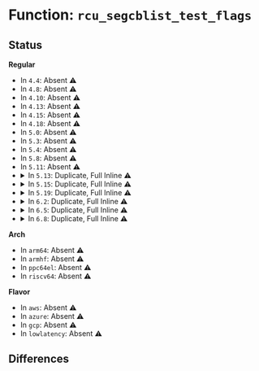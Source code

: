 # Function: <code>rcu_segcblist_test_flags</code>

## Status
<b>Regular</b>
<ul>
<li>
In <code>4.4</code>: Absent ⚠️
</li>
<li>
In <code>4.8</code>: Absent ⚠️
</li>
<li>
In <code>4.10</code>: Absent ⚠️
</li>
<li>
In <code>4.13</code>: Absent ⚠️
</li>
<li>
In <code>4.15</code>: Absent ⚠️
</li>
<li>
In <code>4.18</code>: Absent ⚠️
</li>
<li>
In <code>5.0</code>: Absent ⚠️
</li>
<li>
In <code>5.3</code>: Absent ⚠️
</li>
<li>
In <code>5.4</code>: Absent ⚠️
</li>
<li>
In <code>5.8</code>: Absent ⚠️
</li>
<li>
In <code>5.11</code>: Absent ⚠️
</li>
<li>
<details>
<summary>In <code>5.13</code>: Duplicate, Full Inline ⚠️</summary>

**Collision:** Static Duplication

**Inline:** Full

**Transformation:** False

**Instances:**

```
In kernel/rcu/tree.c (ffffffff81bd4712)
Location: kernel/rcu/rcu_segcblist.h:68
Inline: True
Inline callers:
  - kernel/rcu/tree.c:rcu_fwd_progress_check
  - kernel/rcu/tree.c:print_cpu_stall
  - kernel/rcu/tree.c:print_other_cpu_stall
  - kernel/rcu/tree.c:rcutree_prepare_cpu
  - kernel/rcu/tree.c:__call_rcu
  - kernel/rcu/tree.c:rcu_core
  - kernel/rcu/tree.c:rcu_sched_clock_irq
```
```
In kernel/rcu/rcu_segcblist.c (ffffffff81135405)
Location: kernel/rcu/rcu_segcblist.h:68
Inline: True
Inline callers:
  - kernel/rcu/rcu_segcblist.c:rcu_segcblist_accelerate
  - kernel/rcu/rcu_segcblist.c:rcu_segcblist_advance
  - kernel/rcu/rcu_segcblist.c:rcu_segcblist_nextgp
  - kernel/rcu/rcu_segcblist.c:rcu_segcblist_first_pend_cb
  - kernel/rcu/rcu_segcblist.c:rcu_segcblist_first_cb
```
</details>
</li>
<li>
<details>
<summary>In <code>5.15</code>: Duplicate, Full Inline ⚠️</summary>

**Collision:** Static Duplication

**Inline:** Full

**Transformation:** False

**Instances:**

```
In kernel/rcu/tree.c (ffffffff81caeae3)
Location: kernel/rcu/rcu_segcblist.h:68
Inline: True
Inline callers:
  - kernel/rcu/tree.c:rcu_fwd_progress_check
  - kernel/rcu/tree.c:print_cpu_stall
  - kernel/rcu/tree.c:print_other_cpu_stall
  - kernel/rcu/tree.c:rcutree_prepare_cpu
  - kernel/rcu/tree.c:__call_rcu
  - kernel/rcu/tree.c:rcu_core
  - kernel/rcu/tree.c:rcu_sched_clock_irq
```
```
In kernel/rcu/rcu_segcblist.c (ffffffff81157da5)
Location: kernel/rcu/rcu_segcblist.h:68
Inline: True
Inline callers:
  - kernel/rcu/rcu_segcblist.c:rcu_segcblist_accelerate
  - kernel/rcu/rcu_segcblist.c:rcu_segcblist_advance
  - kernel/rcu/rcu_segcblist.c:rcu_segcblist_nextgp
  - kernel/rcu/rcu_segcblist.c:rcu_segcblist_first_pend_cb
  - kernel/rcu/rcu_segcblist.c:rcu_segcblist_first_cb
```
</details>
</li>
<li>
<details>
<summary>In <code>5.19</code>: Duplicate, Full Inline ⚠️</summary>

**Collision:** Static Duplication

**Inline:** Full

**Transformation:** False

**Instances:**

```
In kernel/rcu/update.c (ffffffff811736d1)
Location: kernel/rcu/rcu_segcblist.h:68
Inline: True
Inline callers:
  - kernel/rcu/update.c:call_rcu_tasks_generic
```
```
In kernel/rcu/tree.c (ffffffff81e5f18c)
Location: kernel/rcu/rcu_segcblist.h:68
Inline: True
Inline callers:
  - kernel/rcu/tree.c:rcu_fwd_progress_check
  - kernel/rcu/tree.c:print_cpu_stall
  - kernel/rcu/tree.c:print_other_cpu_stall
  - kernel/rcu/tree.c:rcutree_prepare_cpu
  - kernel/rcu/tree.c:call_rcu
  - kernel/rcu/tree.c:rcu_core
  - kernel/rcu/tree.c:rcu_sched_clock_irq
```
```
In kernel/rcu/rcu_segcblist.c (ffffffff811810f5)
Location: kernel/rcu/rcu_segcblist.h:68
Inline: True
Inline callers:
  - kernel/rcu/rcu_segcblist.c:rcu_segcblist_accelerate
  - kernel/rcu/rcu_segcblist.c:rcu_segcblist_advance
  - kernel/rcu/rcu_segcblist.c:rcu_segcblist_nextgp
  - kernel/rcu/rcu_segcblist.c:rcu_segcblist_first_pend_cb
  - kernel/rcu/rcu_segcblist.c:rcu_segcblist_first_cb
```
</details>
</li>
<li>
<details>
<summary>In <code>6.2</code>: Duplicate, Full Inline ⚠️</summary>

**Collision:** Static Duplication

**Inline:** Full

**Transformation:** False

**Instances:**

```
In kernel/rcu/update.c (ffffffff811aab09)
Location: kernel/rcu/rcu_segcblist.h:68
Inline: True
Inline callers:
  - kernel/rcu/update.c:call_rcu_tasks_generic
```
```
In kernel/rcu/tree.c (ffffffff811b7c12)
Location: kernel/rcu/rcu_segcblist.h:68
Inline: True
Inline callers:
  - kernel/rcu/tree.c:rcu_fwd_progress_check
  - kernel/rcu/tree.c:print_cpu_stall
  - kernel/rcu/tree.c:print_other_cpu_stall
  - kernel/rcu/tree.c:rcutree_prepare_cpu
  - kernel/rcu/tree.c:rcu_core
  - kernel/rcu/tree.c:rcu_sched_clock_irq
```
```
In kernel/rcu/rcu_segcblist.c (ffffffff811bba55)
Location: kernel/rcu/rcu_segcblist.h:68
Inline: True
Inline callers:
  - kernel/rcu/rcu_segcblist.c:rcu_segcblist_accelerate
  - kernel/rcu/rcu_segcblist.c:rcu_segcblist_advance
  - kernel/rcu/rcu_segcblist.c:rcu_segcblist_nextgp
  - kernel/rcu/rcu_segcblist.c:rcu_segcblist_first_pend_cb
  - kernel/rcu/rcu_segcblist.c:rcu_segcblist_first_cb
```
</details>
</li>
<li>
<details>
<summary>In <code>6.5</code>: Duplicate, Full Inline ⚠️</summary>

**Collision:** Static Duplication

**Inline:** Full

**Transformation:** False

**Instances:**

```
In kernel/rcu/update.c (ffffffff811bca39)
Location: kernel/rcu/rcu_segcblist.h:70
Inline: True
Inline callers:
  - kernel/rcu/update.c:call_rcu_tasks_generic
```
```
In kernel/rcu/tree.c (ffffffff811c96d2)
Location: kernel/rcu/rcu_segcblist.h:70
Inline: True
Inline callers:
  - kernel/rcu/tree.c:rcu_fwd_progress_check
  - kernel/rcu/tree.c:print_cpu_stall
  - kernel/rcu/tree.c:print_other_cpu_stall
  - kernel/rcu/tree.c:rcutree_prepare_cpu
  - kernel/rcu/tree.c:rcu_core
  - kernel/rcu/tree.c:rcu_sched_clock_irq
```
```
In kernel/rcu/rcu_segcblist.c (ffffffff811ce3f5)
Location: kernel/rcu/rcu_segcblist.h:70
Inline: True
Inline callers:
  - kernel/rcu/rcu_segcblist.c:rcu_segcblist_accelerate
  - kernel/rcu/rcu_segcblist.c:rcu_segcblist_advance
  - kernel/rcu/rcu_segcblist.c:rcu_segcblist_nextgp
  - kernel/rcu/rcu_segcblist.c:rcu_segcblist_first_pend_cb
  - kernel/rcu/rcu_segcblist.c:rcu_segcblist_first_cb
```
</details>
</li>
<li>
<details>
<summary>In <code>6.8</code>: Duplicate, Full Inline ⚠️</summary>

**Collision:** Static Duplication

**Inline:** Full

**Transformation:** False

**Instances:**

```
In kernel/rcu/update.c (ffffffff811cb86e)
Location: kernel/rcu/rcu_segcblist.h:70
Inline: True
Inline callers:
  - kernel/rcu/update.c:call_rcu_tasks_generic
```
```
In kernel/rcu/tree.c (ffffffff811def82)
Location: kernel/rcu/rcu_segcblist.h:70
Inline: True
Inline callers:
  - kernel/rcu/tree.c:rcu_spawn_cpu_nocb_kthread
  - kernel/rcu/tree.c:rcu_nocb_cpu_offload
  - kernel/rcu/tree.c:rcu_nocb_rdp_offload
  - kernel/rcu/tree.c:rcu_nocb_rdp_offload
  - kernel/rcu/tree.c:rcu_nocb_rdp_offload
  - kernel/rcu/tree.c:rcu_nocb_rdp_offload
  - kernel/rcu/tree.c:rcu_nocb_rdp_offload
  - kernel/rcu/tree.c:rcu_nocb_rdp_offload
  - kernel/rcu/tree.c:rcu_nocb_cpu_deoffload
  - kernel/rcu/tree.c:rcu_nocb_rdp_deoffload
  - kernel/rcu/tree.c:rcu_nocb_rdp_deoffload
  - kernel/rcu/tree.c:rcu_nocb_rdp_deoffload
  - kernel/rcu/tree.c:rcu_nocb_rdp_deoffload
  - kernel/rcu/tree.c:rcu_nocb_rdp_deoffload
  - kernel/rcu/tree.c:rcu_nocb_rdp_deoffload
  - kernel/rcu/tree.c:rcu_nocb_rdp_deoffload
  - kernel/rcu/tree.c:rcu_nocb_rdp_deoffload
  - kernel/rcu/tree.c:rcu_nocb_rdp_deoffload
  - kernel/rcu/tree.c:rcu_nocb_rdp_deoffload
  - kernel/rcu/tree.c:rdp_offload_toggle
  - kernel/rcu/tree.c:nocb_cb_wait
  - kernel/rcu/tree.c:nocb_cb_wait
  - kernel/rcu/tree.c:nocb_cb_wait
  - kernel/rcu/tree.c:nocb_cb_wait
  - kernel/rcu/tree.c:nocb_cb_wait
  - kernel/rcu/tree.c:nocb_cb_wait
  - kernel/rcu/tree.c:nocb_cb_wait
  - kernel/rcu/tree.c:nocb_cb_wait
  - kernel/rcu/tree.c:nocb_cb_wait
  - kernel/rcu/tree.c:nocb_cb_wait
  - kernel/rcu/tree.c:nocb_cb_wait
  - kernel/rcu/tree.c:nocb_gp_wait
  - kernel/rcu/tree.c:nocb_gp_wait
  - kernel/rcu/tree.c:nocb_gp_wait
  - kernel/rcu/tree.c:nocb_gp_wait
  - kernel/rcu/tree.c:nocb_gp_wait
  - kernel/rcu/tree.c:nocb_gp_wait
  - kernel/rcu/tree.c:__call_rcu_nocb_wake
  - kernel/rcu/tree.c:__call_rcu_nocb_wake
  - kernel/rcu/tree.c:__call_rcu_nocb_wake
  - kernel/rcu/tree.c:__call_rcu_nocb_wake
  - kernel/rcu/tree.c:__call_rcu_nocb_wake
  - kernel/rcu/tree.c:rcu_nocb_try_bypass
  - kernel/rcu/tree.c:rcu_nocb_try_bypass
  - kernel/rcu/tree.c:rcu_nocb_try_bypass
  - kernel/rcu/tree.c:rcu_nocb_try_bypass
  - kernel/rcu/tree.c:rcu_nocb_try_bypass
  - kernel/rcu/tree.c:rcu_nocb_try_bypass
  - kernel/rcu/tree.c:rcu_nocb_try_bypass
  - kernel/rcu/tree.c:rcu_nocb_try_bypass
  - kernel/rcu/tree.c:rcu_nocb_try_bypass
  - kernel/rcu/tree.c:rcu_nocb_try_bypass
  - kernel/rcu/tree.c:rcu_nocb_try_bypass
  - kernel/rcu/tree.c:rcu_nocb_try_bypass
  - kernel/rcu/tree.c:rcu_nocb_do_flush_bypass
  - kernel/rcu/tree.c:rcu_nocb_do_flush_bypass
  - kernel/rcu/tree.c:rcu_fwd_progress_check
  - kernel/rcu/tree.c:show_rcu_gp_kthreads
  - kernel/rcu/tree.c:print_cpu_stall
  - kernel/rcu/tree.c:print_other_cpu_stall
  - kernel/rcu/tree.c:rcutree_migrate_callbacks
  - kernel/rcu/tree.c:rcutree_migrate_callbacks
  - kernel/rcu/tree.c:rcutree_migrate_callbacks
  - kernel/rcu/tree.c:rcutree_migrate_callbacks
  - kernel/rcu/tree.c:rcutree_migrate_callbacks
  - kernel/rcu/tree.c:rcutree_migrate_callbacks
  - kernel/rcu/tree.c:rcutree_migrate_callbacks
  - kernel/rcu/tree.c:rcutree_migrate_callbacks
  - kernel/rcu/tree.c:rcutree_migrate_callbacks
  - kernel/rcu/tree.c:rcutree_prepare_cpu
  - kernel/rcu/tree.c:rcu_barrier_entrain
  - kernel/rcu/tree.c:rcu_barrier_entrain
  - kernel/rcu/tree.c:rcu_barrier_entrain
  - kernel/rcu/tree.c:rcu_barrier_entrain
  - kernel/rcu/tree.c:rcu_barrier_entrain
  - kernel/rcu/tree.c:rcu_pending
  - kernel/rcu/tree.c:rcu_pending
  - kernel/rcu/tree.c:rcu_pending
  - kernel/rcu/tree.c:__call_rcu_common
  - kernel/rcu/tree.c:__call_rcu_common
  - kernel/rcu/tree.c:rcu_core
  - kernel/rcu/tree.c:rcu_core
  - kernel/rcu/tree.c:rcu_core
  - kernel/rcu/tree.c:rcu_core
  - kernel/rcu/tree.c:rcu_do_batch
  - kernel/rcu/tree.c:rcu_do_batch
  - kernel/rcu/tree.c:rcu_do_batch
  - kernel/rcu/tree.c:rcu_do_batch
  - kernel/rcu/tree.c:rcu_do_batch
  - kernel/rcu/tree.c:rcu_report_qs_rdp
  - kernel/rcu/tree.c:rcu_report_qs_rdp
  - kernel/rcu/tree.c:rcu_report_qs_rdp
  - kernel/rcu/tree.c:rcu_report_qs_rdp
  - kernel/rcu/tree.c:rcu_gp_cleanup
  - kernel/rcu/tree.c:__note_gp_changes
  - kernel/rcu/tree.c:__note_gp_changes
  - kernel/rcu/tree.c:rcu_advance_cbs_nowake
  - kernel/rcu/tree.c:rcu_advance_cbs_nowake
  - kernel/rcu/tree.c:rcu_accelerate_cbs_unlocked
  - kernel/rcu/tree.c:rcu_accelerate_cbs
  - kernel/rcu/tree.c:rcu_needs_cpu
```
```
In kernel/rcu/rcu_segcblist.c (ffffffff811e2fe5)
Location: kernel/rcu/rcu_segcblist.h:70
Inline: True
Inline callers:
  - kernel/rcu/rcu_segcblist.c:rcu_segcblist_accelerate
  - kernel/rcu/rcu_segcblist.c:rcu_segcblist_advance
  - kernel/rcu/rcu_segcblist.c:rcu_segcblist_nextgp
  - kernel/rcu/rcu_segcblist.c:rcu_segcblist_first_pend_cb
  - kernel/rcu/rcu_segcblist.c:rcu_segcblist_first_cb
```
</details>
</li>
</ul>
<b>Arch</b>
<ul>
<li>
In <code>arm64</code>: Absent ⚠️
</li>
<li>
In <code>armhf</code>: Absent ⚠️
</li>
<li>
In <code>ppc64el</code>: Absent ⚠️
</li>
<li>
In <code>riscv64</code>: Absent ⚠️
</li>
</ul>
<b>Flavor</b>
<ul>
<li>
In <code>aws</code>: Absent ⚠️
</li>
<li>
In <code>azure</code>: Absent ⚠️
</li>
<li>
In <code>gcp</code>: Absent ⚠️
</li>
<li>
In <code>lowlatency</code>: Absent ⚠️
</li>
</ul>

## Differences
